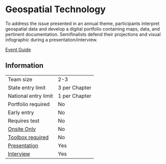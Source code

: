 # Geospatial Technology

To address the issue presented in an annual theme, participants interpret geospatial data and develop a digital portfolio
containing maps, data, and pertinent documentation.
Semifinalists defend their projections and visual infographic
during a presentation/interview.

[Event Guide](https://lwsd.sharepoint.com/:b:/r/sites/GR-JHS-TechnologyStudentAssociation-SCA/Shared%20Documents/23-24/Competition/Event%20Guides/HS%20-%20Geospatial%20Technology.pdf)

## Information

|                             |               |
| --------------------------- | ------------- |
| Team size                   | 2-3           |
| State entry limit           | 3 per Chapter |
| National entry limit        | 1 per Chapter |
| Portfolio required          | No            |
| Early entry                 | No            |
| Requires test               | No            |
| [Onsite Only](/#terms)      | No            |
| [Toolbox required](/#terms) | No            |
| [Presentation](/#terms)     | Yes           |
| [Interview](/#terms)        | Yes           |
